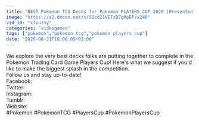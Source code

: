 ```yaml
---
title: "BEST Pokemon TCG Decks for Pokemon PLAYERS CUP 2020 (Presented by eBay)"
image: "https://s2.dmcdn.net/v/SQcd21VITzB7gMpDF/x240"
vid_id: "x7vu3sy"
categories: "videogames"
tags: ["pokemon","pokemon tcg","pokemon players cup"]
date: "2020-08-31T18:06:05+03:00"
---
```

We explore the very best decks folks are putting together to complete in the Pokemon Trading Card Game Players Cup! Here's what we suggest if you'd like to make the biggest splash in the competition.  <br>Follow us and stay up-to-date!   <br>Facebook:   <br>Twitter:   <br>Instagram:   <br>Tumblr:   <br>Website:   <br>#Pokemon #PokemonTCG #PlayersCup #PokemonPlayersCup
